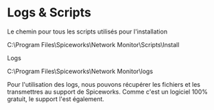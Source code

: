 # Logs & Scripts

Le chemin pour tous les scripts utilisés pour l'installation

C:\Program Files\Spiceworks\Network Monitor\Scripts\Install

Logs

C:\Program Files\Spiceworks\Network Monitor\logs

Pour l'utilisation des logs, nous pouvons récupérer les fichiers et les transmettres au support de Spiceworks. Comme c'est un logiciel 100% gratuit, le support l'est également. 

